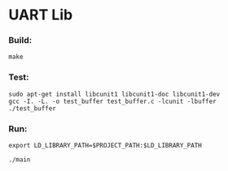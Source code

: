 # UART Lib

### Build:
```
make
```

### Test:
```
sudo apt-get install libcunit1 libcunit1-doc libcunit1-dev
gcc -I. -L. -o test_buffer test_buffer.c -lcunit -lbuffer
./test_buffer
```

### Run:
```
export LD_LIBRARY_PATH=$PROJECT_PATH:$LD_LIBRARY_PATH

./main
```